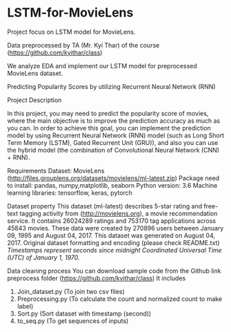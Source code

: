 # LSTM-for-MovieLens
Project focus on LSTM model for MovieLens. 

Data preprocessed by TA (Mr. Kyi Thar) of the course (https://github.com/kyithar/class) 

We analyze EDA and implement our LSTM model for preprocessed MovieLens dataset.

Predicting Popularity Scores by utilizing Recurrent Neural Network
(RNN)


Project Description

In this project, you may need to predict the popularity score of movies, where the main objective is to
improve the prediction accuracy as much as you can. In order to achieve this goal, you can implement the
prediction model by using Recurrent Neural Network (RNN) model (such as Long Short Term Memory
(LSTM), Gated Recurrent Unit (GRU)), and also you can use the hybrid model (the combination of
Convolutional Neural Network (CNN) + RNN).


Requirements
Dataset: MovieLens (http://files.grouplens.org/datasets/movielens/ml-latest.zip)
Package need to install: pandas, numpy,matplotlib, seaborn
Python version: 3.6
Machine learning libraries: tensorflow, keras, pytorch

Dataset property
This dataset (ml-latest) describes 5-star rating and free-text tagging activity from (http://movielens.org),
a movie recommendation service. It contains 26024289 ratings and 753170 tag applications across 45843
movies. These data were created by 270896 users between January 09, 1995 and August 04, 2017. This
dataset was generated on August 04, 2017.
Original dataset formatting and encoding (please check README.txt)
*Timestamps represent seconds since midnight Coordinated Universal Time (UTC) of January 1, 1970.*


Data cleaning process
You can download sample code from the Github link preprocess folder (https://github.com/kyithar/class)
It includes
1. Join_dataset.py (To join two csv files)
2. Preprocessing.py (To calculate the count and normalized count to make label)
3. Sort.py (Sort dataset with timestamp (second))
4. to_seq.py (To get sequences of inputs)

